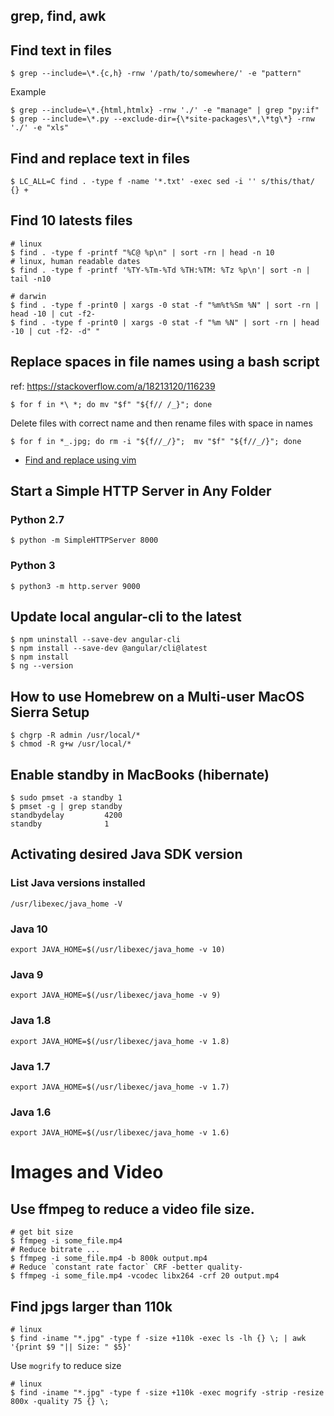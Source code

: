 ## grep, find, awk

## Find text in files

    $ grep --include=\*.{c,h} -rnw '/path/to/somewhere/' -e "pattern"

Example

    $ grep --include=\*.{html,htmlx} -rnw './' -e "manage" | grep "py:if"
    $ grep --include=\*.py --exclude-dir={\*site-packages\*,\*tg\*} -rnw './' -e "xls"

## Find and replace text in files

    $ LC_ALL=C find . -type f -name '*.txt' -exec sed -i '' s/this/that/ {} +

## Find 10 latests files

    # linux
    $ find . -type f -printf "%C@ %p\n" | sort -rn | head -n 10
    # linux, human readable dates
    $ find . -type f -printf '%TY-%Tm-%Td %TH:%TM: %Tz %p\n'| sort -n | tail -n10

    # darwin
    $ find . -type f -print0 | xargs -0 stat -f "%m%t%Sm %N" | sort -rn | head -10 | cut -f2-
    $ find . -type f -print0 | xargs -0 stat -f "%m %N" | sort -rn | head -10 | cut -f2- -d" "

## Replace spaces in file names using a bash script

ref: https://stackoverflow.com/a/18213120/116239

    $ for f in *\ *; do mv "$f" "${f// /_}"; done

Delete files with correct name and then rename files with space in names

    $ for f in *_.jpg; do rm -i "${f//_/}";  mv "$f" "${f//_/}"; done

- [Find and replace using vim](vim-nvim.md)

## Start a Simple HTTP Server in Any Folder

### Python 2.7

    $ python -m SimpleHTTPServer 8000

### Python 3

    $ python3 -m http.server 9000

## Update local angular-cli to the latest

    $ npm uninstall --save-dev angular-cli
    $ npm install --save-dev @angular/cli@latest
    $ npm install
    $ ng --version

## How to use Homebrew on a Multi-user MacOS Sierra Setup

    $ chgrp -R admin /usr/local/*
    $ chmod -R g+w /usr/local/*

## Enable standby in MacBooks (hibernate)

    $ sudo pmset -a standby 1
    $ pmset -g | grep standby
    standbydelay         4200
    standby              1

## Activating desired Java SDK version

### List Java versions installed

    /usr/libexec/java_home -V

### Java 10

    export JAVA_HOME=$(/usr/libexec/java_home -v 10)

### Java 9

    export JAVA_HOME=$(/usr/libexec/java_home -v 9)

### Java 1.8

    export JAVA_HOME=$(/usr/libexec/java_home -v 1.8)

### Java 1.7

    export JAVA_HOME=$(/usr/libexec/java_home -v 1.7)

### Java 1.6

    export JAVA_HOME=$(/usr/libexec/java_home -v 1.6)

# Images and Video

## Use ffmpeg to reduce a video file size.

    # get bit size
    $ ffmpeg -i some_file.mp4
    # Reduce bitrate ...
    $ ffmpeg -i some_file.mp4 -b 800k output.mp4
    # Reduce `constant rate factor` CRF -better quality-
    $ ffmpeg -i some_file.mp4 -vcodec libx264 -crf 20 output.mp4

## Find jpgs larger than 110k

    # linux
    $ find -iname "*.jpg" -type f -size +110k -exec ls -lh {} \; | awk '{print $9 "|| Size: " $5}'

Use `mogrify` to reduce size

    # linux
    $ find -iname "*.jpg" -type f -size +110k -exec mogrify -strip -resize 800x -quality 75 {} \;
